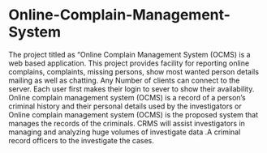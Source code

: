 # Online-Complain-Management-System
The project titled as “Online Complain Management System (OCMS) is a web based application. This project provides facility for reporting online complains, complaints, missing persons, show most wanted person details mailing as well as chatting. Any Number of clients can connect to the server. Each user first makes their login to sever to show their availability.  Online complain management system (OCMS) is a record of a person’s criminal history and their personal details used by the investigators or Online complain management system (OCMS) is the proposed system that manages the records of the criminals. CRMS will assist investigators in managing and analyzing huge volumes of investigate data .A criminal record officers to the investigate the cases.
